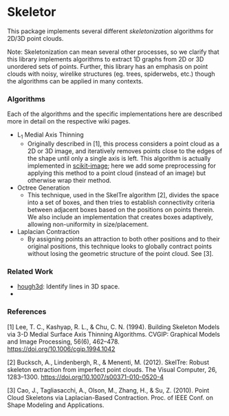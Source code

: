 # Skeletor

This package implements several different *skeletonization* algorithms for 2D/3D point clouds.

Note: Skeletonization can mean several other processes, so we clarify that this library implements algorithms to extract 1D graphs from 2D or 3D unordered sets of points. Further, this library has an emphasis on point clouds with noisy, wirelike structures (eg. trees, spiderwebs, etc.) though the algorithms can be applied in many contexts.

### Algorithms

Each of the algorithms and the specific implementations here are described more in detail on the respective wiki pages.

- L<sub>1</sub> Medial Axis Thinning
    - Originally described in [1], this process considers a point cloud as a 2D or 3D image, and iteratively removes points close to the edges of the shape until only a single axis is left. This algorithm is actually implemented in [scikit-image](https://scikit-image.org/docs/stable/auto_examples/edges/plot_skeleton.html); here we add some preprocessing for applying this method to a point cloud (instead of an image) but otherwise wrap their method.
- Octree Generation
    - This technique, used in the SkelTre algorithm [2], divides the space into a set of boxes, and then tries to establish connectivity criteria between adjacent boxes based on the positions on points therein. We also include an implementation that creates boxes adaptively, allowing non-uniformity in size/placement.
- Laplacian Contraction
    - By assigning points an attraction to both other positions and to their original positions, this technique looks to globally contract points without losing the geometric structure of the point cloud. See [3].

### Related Work

- [hough3d](https://github.com/Jfeatherstone/hough3d): Identify lines in 3D space.
- 

### References

[1] Lee, T. C., Kashyap, R. L., & Chu, C. N. (1994). Building Skeleton Models via 3-D Medial Surface Axis Thinning Algorithms. CVGIP: Graphical Models and Image Processing, 56(6), 462–478. https://doi.org/10.1006/cgip.1994.1042

[2] Bucksch, A., Lindenbergh, R., & Menenti, M. (2012). SkelTre: Robust skeleton extraction from imperfect point clouds. The Visual Computer, 26, 1283–1300. https://doi.org/10.1007/s00371-010-0520-4

[3] Cao, J., Tagliasacchi, A., Olson, M., Zhang, H., & Su, Z. (2010). Point Cloud Skeletons via Laplacian-Based Contraction. Proc. of IEEE Conf. on Shape Modeling and Applications.

